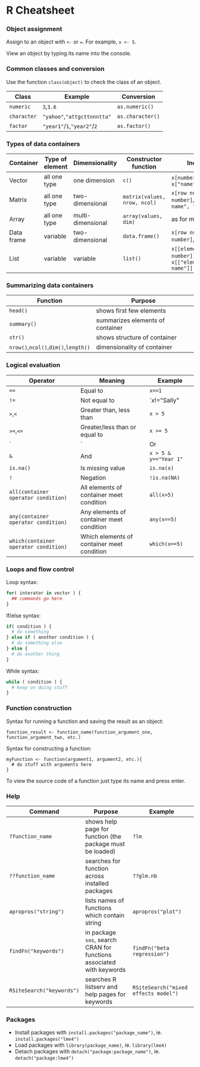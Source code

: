 # R Cheatsheet

### Object assignment
Assign to an object with `<-` or `=`. For example, `x <- 5`.

View an object by typing its name into the console.

### Common classes and conversion
Use the function `class(object)` to check the class of an object.

|Class|Example|Conversion|
|----|----|----|
|`numeric`|`3`,`3.6`|`as.numeric()`|
|`character`|`"yahoo"`,`"attgcttnnntta"`|`as.character()`|
|`factor`|`"year1"`/`1`,`"year2"`/`2`|`as.factor()`|

### Types of data containers
|Container|Type of element|Dimensionality|Constructor function|Indexing|
|----|----|----|----|----|
|Vector|all one type|one dimension|`c()`|`x[number]`, `x["name"]`|
|Matrix|all one type|two-dimensional|`matrix(values, nrow, ncol)`|`x[row number, col number]`, `x["row name", "col name"]`|
|Array|all one type|multi-dimensional|`array(values, dim)`|as for matrices|
|Data frame|variable|two-dimensional|`data.frame()`|`x[row number, col number]`,`x[["name"]]`|
|List|variable|variable|`list()`|`x[[element number]]`, `x[["element name"]]`|

### Summarizing data containers
|Function|Purpose|
|----|----|
|`head()`|shows first few elements|
|`summary()`|summarizes elements of container|
|`str()`|shows structure of container|
|`nrow()`,`ncol()`,`dim()`,`length()`|dimensionality of container|

### Logical evaluation
|Operator|Meaning|Example|
|----|----|----|
|`==`|Equal to|`x==1`|
|`!=`|Not equal to|`x!="Sally"|
|`>`,`<`|Greater than, less than|`x > 5`|
|`>=`,`<=`|Greater/less than or equal to|`x >= 5`|
|`|`|Or|`x > 5 | x < 100`|
|`&`|And|`x > 5 & y=="Year 1"`|
|`is.na()`|Is missing value|`is.na(x)`|
|`!`|Negation|`!is.na(NA)`|
|`all(container operator condition)`|All elements of container meet condition|`all(x>5)`|
|`any(container operator condition)`|Any elements of container meet condition|`any(x==5)`|
|`which(container operator condition)`|Which elements of container meet condition|`which(x==5)`|

### Loops and flow control
Loop syntax:
```r
for( interator in vector ) { 
  ## commands go here
}
```

If/else syntax:
```r
if( condition ) {
  # do something
} else if ( another condition ) {
  # do something else
} else {
  # do another thing
}
```

While syntax:
```r
while ( condition ) {
  # keep on doing stuff
}
```

### Function construction
Syntax for running a function and saving the result as an object:
```
function_result <- function_name(function_argument_one, function_argument_two, etc.)
```

Syntax for constructing a function:
```
myFunction <- function(argument1, argument2, etc.){
  # do stuff with arguments here
}
```

To view the source code of a function just type its name and press enter.

### Help
|Command|Purpose|Example|
|----|----|----|
|`?function_name`|shows help page for function (the package must be loaded)|`?lm`|
|`??function_name`|searches for function across installed packages|`??glm.nb`|
|`apropros("string")`|lists names of functions which contain string|`apropros("plot")`|
|`findFn("keywords")`|in package `sos`, search CRAN for functions associated with keywords|`findFn("beta regression")`|
|`RSiteSearch("keywords")`|searches R listserv and help pages for keywords|`RSiteSearch("mixed effects model")`|

### Packages
* Install packages with `install.packages("package_name")`, ie. `install.packages("lme4")`
* Load packages with `library(package_name)`, ie. `library(lme4)`
* Detach packages with `detach("package:package_name")`, ie. `detach("package:lme4")`